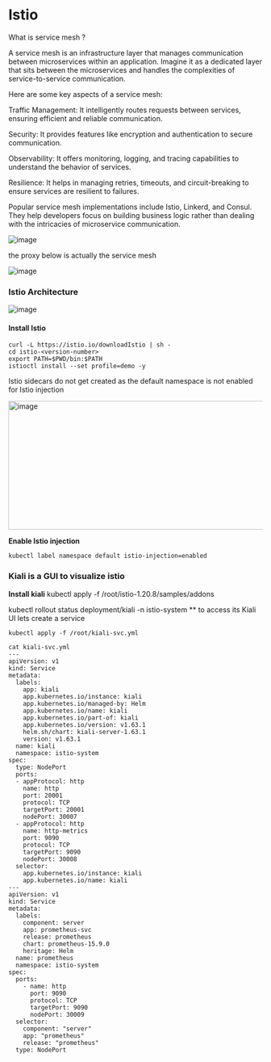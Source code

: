 #  Istio

What is service mesh ?

A service mesh is an infrastructure layer that manages communication between microservices within an application. Imagine it as a dedicated layer that sits between the microservices and handles the complexities of service-to-service communication.

Here are some key aspects of a service mesh:

Traffic Management: It intelligently routes requests between services, ensuring efficient and reliable communication.

Security: It provides features like encryption and authentication to secure communication.

Observability: It offers monitoring, logging, and tracing capabilities to understand the behavior of services.

Resilience: It helps in managing retries, timeouts, and circuit-breaking to ensure services are resilient to failures.

Popular service mesh implementations include Istio, Linkerd, and Consul. They help developers focus on building business logic rather than dealing with the intricacies of microservice communication.

![image](https://github.com/user-attachments/assets/be07ce31-e4df-4a76-a689-af77d5bf7c22)

the proxy below is actually the service mesh

![image](https://github.com/user-attachments/assets/e9980cb8-644c-4370-850d-93c707a1b2a0)

### Istio Architecture

![image](https://github.com/user-attachments/assets/94653910-de4e-491e-aba7-04d959e09560)

#### Install Istio

```
curl -L https://istio.io/downloadIstio | sh -
cd istio-<version-number>
export PATH=$PWD/bin:$PATH
istioctl install --set profile=demo -y
```

Istio sidecars do not get created as the default namespace is not enabled for Istio injection

<img width="1062" height="255" alt="image" src="https://github.com/user-attachments/assets/9997471b-d0d8-4d70-a3ac-7de102079860" />

**Enable Istio injection**

```
kubectl label namespace default istio-injection=enabled
```

### Kiali is a GUI to visualize istio 

**Install kiali**
kubectl apply -f /root/istio-1.20.8/samples/addons

kubectl rollout status deployment/kiali -n istio-system
** to access its Kiali UI lets create a service
```
kubectl apply -f /root/kiali-svc.yml

cat kiali-svc.yml 
---
apiVersion: v1
kind: Service
metadata:
  labels:
    app: kiali
    app.kubernetes.io/instance: kiali
    app.kubernetes.io/managed-by: Helm
    app.kubernetes.io/name: kiali
    app.kubernetes.io/part-of: kiali
    app.kubernetes.io/version: v1.63.1
    helm.sh/chart: kiali-server-1.63.1
    version: v1.63.1
  name: kiali
  namespace: istio-system
spec:
  type: NodePort
  ports:
  - appProtocol: http
    name: http
    port: 20001
    protocol: TCP
    targetPort: 20001
    nodePort: 30007
  - appProtocol: http
    name: http-metrics
    port: 9090
    protocol: TCP
    targetPort: 9090
    nodePort: 30008
  selector:
    app.kubernetes.io/instance: kiali
    app.kubernetes.io/name: kiali
---
apiVersion: v1
kind: Service
metadata:
  labels:
    component: server
    app: prometheus-svc
    release: prometheus
    chart: prometheus-15.9.0
    heritage: Helm
  name: prometheus
  namespace: istio-system
spec:
  ports:
    - name: http
      port: 9090
      protocol: TCP
      targetPort: 9090
      nodePort: 30009
  selector:
    component: "server"
    app: "prometheus"
    release: "prometheus"
  type: NodePort
```
